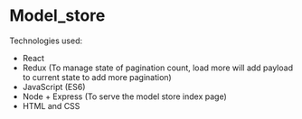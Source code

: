 # Model_store

Technologies used:
- React
- Redux (To manage state of pagination count, load more will add payload to current state to add more pagination)
- JavaScript (ES6)
- Node + Express (To serve the model store index page)
- HTML and CSS
